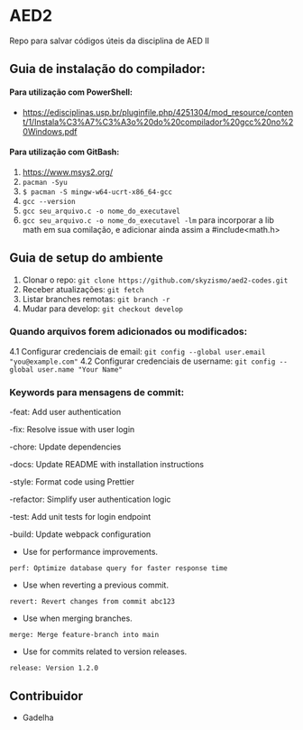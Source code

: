 # AED2

Repo para salvar códigos úteis da disciplina de AED II

## Guia de instalação do compilador:

#### Para utilização com PowerShell:

- https://edisciplinas.usp.br/pluginfile.php/4251304/mod_resource/content/1/Instala%C3%A7%C3%A3o%20do%20compilador%20gcc%20no%20Windows.pdf

#### Para utilização com GitBash:

1. https://www.msys2.org/
2. `pacman -Syu`
3. `$ pacman -S mingw-w64-ucrt-x86_64-gcc`
4. `gcc --version`
5. `gcc seu_arquivo.c -o nome_do_executavel`
6. `gcc seu_arquivo.c -o nome_do_executavel -lm` para incorporar a lib math em sua comilação, e adicionar ainda assim a #include<math.h>

## Guia de setup do ambiente

1. Clonar o repo: `git clone https://github.com/skyzismo/aed2-codes.git`
2. Receber atualizações: `git fetch`
3. Listar branches remotas: `git branch -r`
4. Mudar para develop: `git checkout develop`

### Quando arquivos forem adicionados ou modificados:

4.1 Configurar credenciais de email: `git config --global user.email "you@example.com"`
4.2 Configurar credenciais de username: `git config --global user.name "Your Name"`

### Keywords para mensagens de commit:

-feat: Add user authentication

-fix: Resolve issue with user login

-chore: Update dependencies

-docs: Update README with installation instructions

-style: Format code using Prettier

-refactor: Simplify user authentication logic

-test: Add unit tests for login endpoint

-build: Update webpack configuration

- Use for performance improvements.

```plaintext
perf: Optimize database query for faster response time
```

- Use when reverting a previous commit.

```plaintext
revert: Revert changes from commit abc123
```

- Use when merging branches.

```plaintext
merge: Merge feature-branch into main
```

- Use for commits related to version releases.

```plaintext
release: Version 1.2.0
```

## Contribuidor

- Gadelha
